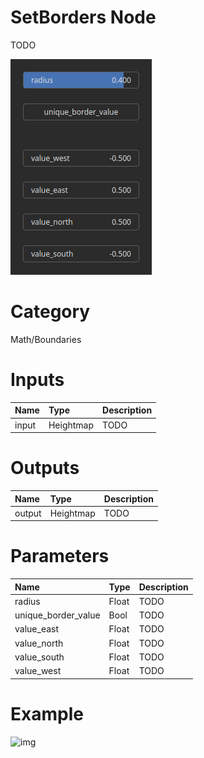 
SetBorders Node
===============


TODO



![img](../../images/nodes/SetBorders_settings.png)


# Category


Math/Boundaries
# Inputs

|Name|Type|Description|
| :--- | :--- | :--- |
|input|Heightmap|TODO|

# Outputs

|Name|Type|Description|
| :--- | :--- | :--- |
|output|Heightmap|TODO|

# Parameters

|Name|Type|Description|
| :--- | :--- | :--- |
|radius|Float|TODO|
|unique_border_value|Bool|TODO|
|value_east|Float|TODO|
|value_north|Float|TODO|
|value_south|Float|TODO|
|value_west|Float|TODO|

# Example


![img](../../images/nodes/SetBorders.png)

